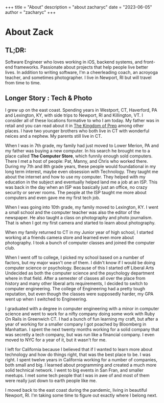 +++
title = "About"
description = "about zacharyc"
date = "2023-06-05"
author = "zacharyc"
+++

# About Zack

## TL;DR:

Software Engineer who loves working in iOS, backend systems, and front-end frameworks. Passionate about projects that help people live better lives. In addition to writing software, I'm a cheerleading coach, an acroyoga teacher, and sometimes photographer. I live in Newport, RI but will travel from time to time.

## Longer Story : Tech &amp; Photo

I grew up on the east coast. Spending years in Westport, CT, Haverford, PA and Lexington, KY, with side trips to Newport, RI and Killington, VT. I consider all of these locations formative to who I am today. My father was in retail and you can read about it in [The Kingdom of Prep](https://www.harpercollins.com/products/the-kingdom-of-prep-maggie-bullock?variant=40530104057890) among other places. I have two younger brothers who both live in CT with wonderful neices and a nephew. My parents still live in CT.

When I was in 7th grade, my family had just moved to Lower Merion, PA and my father was buying a new computer. In his search he brought me to a place called **The Computer Store**, which funnily enough sold computers. There I met a host of people: Pat, Manny, and Chris who worked there. During my 7th and 8th grade years, these people would foundational in my long term interest, maybe even obsession with Technology. They taught me about the internet and how to use my computer. They helped with my education in the subject and eventually helped land me a job at an ISP. This was back in the day when an ISP was basically just an office, no crazy security or server rooms. The people at the ISP taught me more about computers and even gave me my first tech job.

When I was going into 10th grade, my family moved to Lexington, KY. I went a small school and the computer teacher was also the editor of the newspaper. He also taught a class on photography and photo journalism. That is when I got my first camera and started to learn about photography.

When my family returned to CT in my Junior year of high school, I started working at a friends camera store and learned even more about photography. I took a bunch of computer classes and joined the computer club.

When I went off to college, I picked my school based on a number of factors, but my major wasn't one of them. I didn't know if I would be doing computer science or psychology. Because of this I started off Liberal Arts Undecided as both the computer science and the psychology department where in that field. After a semester of classes all over the place from history and many other liberal arts requirements, I decided to switch to computer engineering. The college of Engineering had a pretty tough reputation, but even though the classes were supposedly harder, my GPA went up when I switched to Engineering.

I graduated with a degree in computer engineering with a minor in computer science and went to work for a nifty company doing some work with Ruby On Rails in Greenwich CT. I had a bunch of fun learning my craft, but after a year of working for a smaller company I got poached by Bloomberg in Manhattan. I spent the next twenty months working for a solid company that was secretly a tech company, but was run like a financial company. I even moved to NYC for a year of it, but it wasn't for me.

I left for California because I believed that if I wanted to learn more about technology and how do things right, that was the best place to be. I was right. I spent twelve years in California working for a number of companies, both small and big. I learned about programming and created a much more solid technical network. I went to big events in San Fran, and smaller meetups. I met some tech people that I was in awe of and most of them were really just down to earth people like me.

I moved back to the east coast during the pandemic, living in beautiful Newport, RI. I'm taking some time to figure out exactly where I belong next.
